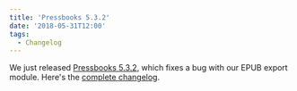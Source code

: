 ```yaml
---
title: 'Pressbooks 5.3.2'
date: '2018-05-31T12:00'
tags:
  - Changelog
---
```


We just released
[Pressbooks 5.3.2](https://github.com/pressbooks/pressbooks/releases/tag/5.3.2), which
fixes a bug with our EPUB export module. Here's the
[complete changelog](https://docs.pressbooks.org/changelog/pressbooks/#5-3-2).
